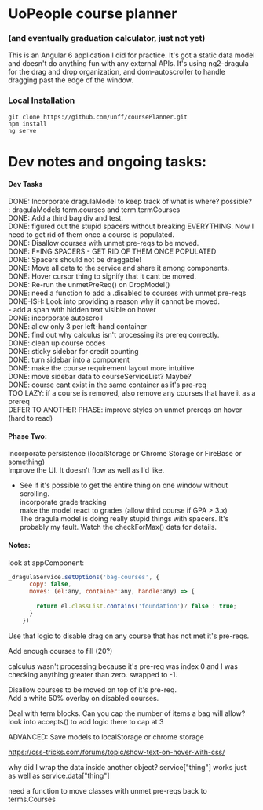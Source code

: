 # UoPeople course planner
### (and eventually graduation calculator, just not yet)

This is an Angular 6 application I did for practice. It's got a static data model and doesn't do anything fun with any external APIs.  It's using ng2-dragula for the drag and drop organization, and dom-autoscroller to handle dragging past the edge of the window.

### Local Installation
```
git clone https://github.com/unff/coursePlanner.git  
npm install
ng serve
```

# Dev notes and ongoing tasks:


#### Dev Tasks  
DONE: Incorporate dragulaModel to keep track of what is where?  possible? : dragulaModels term.courses and term.termCourses  
DONE: Add a third bag div and test.  
DONE: figured out the stupid spacers without breaking EVERYTHING.  Now I need to get rid of them once a course is populated.  
DONE: Disallow courses with unmet pre-reqs to be moved.  
DONE: F*ING SPACERS - GET RID OF THEM ONCE POPULATED  
DONE: Spacers should not be draggable!  
DONE: Move all data to the service and share it among components.  
DONE: Hover cursor thing to signify that it cant be moved.  
DONE: Re-run the unmetPreReq() on DropModel()  
DONE: need a function to add a .disabled to courses with unmet pre-reqs  
DONE-ISH: Look into providing a reason why it cannot be moved.  
      - add a span with hidden text visible on hover  
DONE: incorporate autoscroll  
DONE: allow only 3 per left-hand container  
DONE: find out why calculus isn't processing its prereq correctly.  
DONE: clean up course codes  
DONE: sticky sidebar for credit counting  
DONE: turn sidebar into a component  
DONE: make the course requirement layout more intuitive  
DONE: move sidebar data to courseServiceList? Maybe?    
DONE: course cant exist in the same container as it's pre-req  
TOO LAZY: if a course is removed, also remove any courses that have it as a prereq  
DEFER TO ANOTHER PHASE: improve styles on unmet prereqs on hover (hard to read)  

#### Phase Two:
incorporate persistence (localStorage or Chrome Storage or FireBase or something)  
Improve the UI. It doesn't flow as well as I'd like.  
- See if it's possible to get the entire thing on one window without scrolling.  
incorporate grade tracking  
make the model react to grades (allow third course if GPA > 3.x)  
The dragula model is doing really stupid things with spacers.  It's probably my fault. Watch the checkForMax() data for details.  
  
#### Notes:  

look at appComponent: 
```javascript 
_dragulaService.setOptions('bag-courses', {  
      copy: false,  
      moves: (el:any, container:any, handle:any) => {  
          
        return el.classList.contains('foundation')? false : true;  
      }  
    })  
```
Use that logic to disable drag on any course that has not met it's pre-reqs.  

Add enough courses to fill (20?)  
  
calculus wasn't processing because it's pre-req was index 0 and I was checking anything greater than zero.  swapped to -1.  
  
Disallow courses to be moved on top of it's pre-req.  
Add a white 50% overlay on disabled courses.  
  
Deal with term blocks.  Can you cap the number of items a bag will allow?  
look into accepts() to add logic there to cap at 3  
  
ADVANCED: Save models to localStorage or chrome storage  
  
https://css-tricks.com/forums/topic/show-text-on-hover-with-css/  
  
 why did I wrap the data inside another object? service["thing"] works just as well as service.data["thing"]  
 
need a function to move classes with unmet pre-reqs back to terms.Courses  
